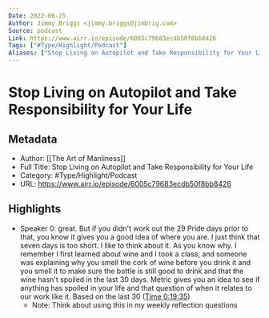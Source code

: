 ```yaml
---
Date: 2022-06-25
Author: Jimmy Briggs <jimmy.briggs@jimbrig.com>
Source: podcast
Link: https://www.airr.io/episode/6005c79683ecdb50f8bb8426
Tags: ["#Type/Highlight/Podcast"]
Aliases: ["Stop Living on Autopilot and Take Responsibility for Your Life", "Stop Living on Autopilot and Take Responsibility for Your Life"]
---
```

# Stop Living on Autopilot and Take Responsibility for Your Life

## Metadata
- Author: [[The Art of Manliness]]
- Full Title: Stop Living on Autopilot and Take Responsibility for Your Life
- Category: #Type/Highlight/Podcast
- URL: https://www.airr.io/episode/6005c79683ecdb50f8bb8426

## Highlights
- Speaker 0: great. But if you didn't work out the 29 Pride days prior to that, you know it gives you a good idea of where you are. I just think that seven days is too short. I like to think about it. As you know why. I remember I first learned about wine and I took a class, and someone was explaining why you smell the cork of wine before you drink it and you smell it to make sure the bottle is still good to drink and that the wine hasn't spoiled in the last 30 days. Metric gives you an idea to see if anything has spoiled in your life and that question of when it relates to our work like it. Based on the last 30 ([Time 0:19:35](https://www.airr.io/quote/600fd17cbe59653434dab647))
    - Note: Think about using this in my weekly reflection questions
